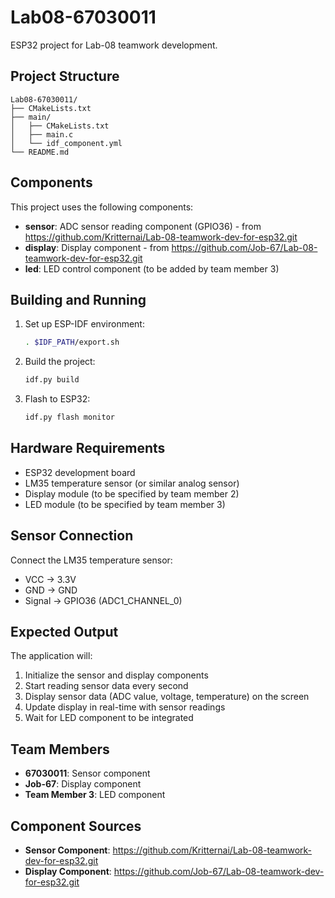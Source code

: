 # Lab08-67030011

ESP32 project for Lab-08 teamwork development.

## Project Structure

```
Lab08-67030011/
├── CMakeLists.txt
├── main/
│   ├── CMakeLists.txt
│   ├── main.c
│   └── idf_component.yml
└── README.md
```

## Components

This project uses the following components:
- **sensor**: ADC sensor reading component (GPIO36) - from https://github.com/Kritternai/Lab-08-teamwork-dev-for-esp32.git
- **display**: Display component - from https://github.com/Job-67/Lab-08-teamwork-dev-for-esp32.git
- **led**: LED control component (to be added by team member 3)

## Building and Running

1. Set up ESP-IDF environment:
   ```bash
   . $IDF_PATH/export.sh
   ```

2. Build the project:
   ```bash
   idf.py build
   ```

3. Flash to ESP32:
   ```bash
   idf.py flash monitor
   ```

## Hardware Requirements

- ESP32 development board
- LM35 temperature sensor (or similar analog sensor)
- Display module (to be specified by team member 2)
- LED module (to be specified by team member 3)

## Sensor Connection

Connect the LM35 temperature sensor:
- VCC → 3.3V
- GND → GND
- Signal → GPIO36 (ADC1_CHANNEL_0)

## Expected Output

The application will:
1. Initialize the sensor and display components
2. Start reading sensor data every second
3. Display sensor data (ADC value, voltage, temperature) on the screen
4. Update display in real-time with sensor readings
5. Wait for LED component to be integrated

## Team Members

- **67030011**: Sensor component
- **Job-67**: Display component
- **Team Member 3**: LED component

## Component Sources

- **Sensor Component**: https://github.com/Kritternai/Lab-08-teamwork-dev-for-esp32.git
- **Display Component**: https://github.com/Job-67/Lab-08-teamwork-dev-for-esp32.git
